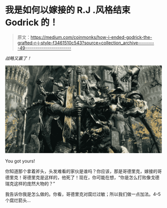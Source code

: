 # 我是如何以嫁接的 R.J .风格结束 Godrick 的！

> 原文：<https://medium.com/coinmonks/how-i-ended-godrick-the-grafted-r-j-style-f3461510c543?source=collection_archive---------49----------------------->

*战略又赢了！*

![](img/86b6cfcbf49f8ccb37a855e9d5c8f7c0.png)

You got yours!

你知道那个拿着斧头，头发难看的家伙是谁吗？你应该，那是哥德里克，嫁接的哥德里克！哥德里克是这样的，他死了！现在，你可能在想，“你是怎么打败像戈德瑞克这样的庞然大物的？”

我告诉你我是怎么做的。你看，哥德里克对腐烂过敏；所以我们做一点加法。4–5 个腐烂箭头…